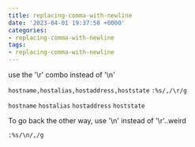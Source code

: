 ```yaml
---
title: replacing-comma-with-newline
date: '2023-04-01 19:37:58 +0000'
categories:
- replacing-comma-with-newline
tags:
- replacing-comma-with-newline
---
```



use the '\\r' combo instead of '\\n'

`hostname,hostalias,hostaddress,hoststate`
`:%s/,/\r/g`

`hostname`
`hostalias`
`hostaddress`
`hoststate`

To go back the other way, use '\\n' instead of '\\r'..weird

`:%s/\n/,/g`